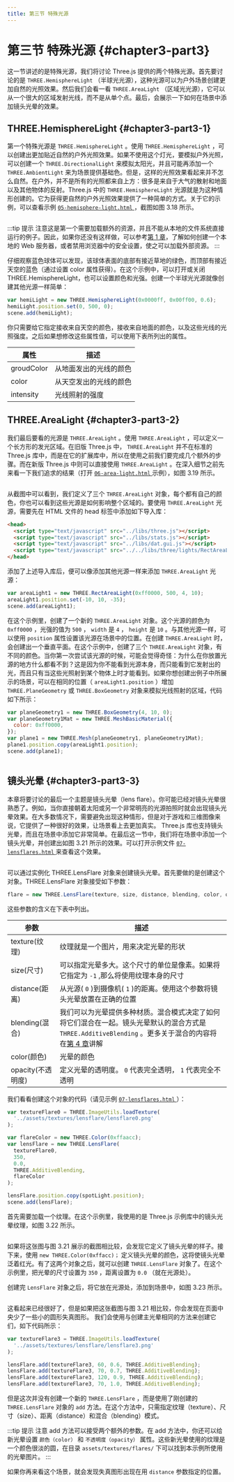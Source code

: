 ```yaml
---
title: 第三节 特殊光源
---
```

# 第三节 特殊光源 {#chapter3-part3}

这一节讲述的是特殊光源，我们将讨论 Three.js 提供的两个特殊光源。首先要讨论的是 `THREE.HemisphereLight` （半球光光源），这种光源可以为户外场景创建更加自然的光照效果。然后我们会看一看 `THREE.AreaLight` （区域光光源），它可以从一个很大的区域发射光线，而不是从单个点。最后，会展示一下如何在场景中添加镜头光晕的效果。

## THREE.HemisphereLight {#chapter3-part3-1}

第一个特殊光源是 `THREE.HemisphereLight` 。使用 `THREE.HemisphereLight` ，可以创建出更加贴近自然的户外光照效果。如果不使用这个灯光，要模拟户外光照，可以创建一个 `THREE.DirectionalLight` 来模拟太阳光，并且可能再添加一个 `THREE.AmbientLight` 来为场景提供基础色。但是，这样的光照效果看起来并不怎么自然。在户外，并不是所有的光照都来自上方：很多是来自于大气的散射和地面以及其他物体的反射。Three.js 中的 `THREE.HemisphereLight` 光源就是为这种情形创建的。它为获得更自然的户外光照效果提供了一种简单的方式。关于它的示例，可以查看示例 [ `05-hemisphere-light.html` ](/example/chapter3/05-hemisphere-light) ，截图如图 3.18 所示。

<Image :index="18" />

:::tip 提示
注意这是第一个需要加载额外的资源，并且不能从本地的文件系统直接运行的例子。因此，如果你还没有这样做，可以参考[第 1 章](/docs/chapter1/)，了解如何创建一个本地的 Web 服务器，或者禁用浏览器中的安全设置，使之可以加载外部资源。
:::

仔细观察蓝色球体可以发现，该球体表面的底部有接近草地的绿色，而顶部有接近天空的蓝色（通过设置 color 属性获得）。在这个示例中，可以打开或关闭 THREE.HemisphereLight，也可以设置颜色和光强。创建一个半球光光源就像创建其他光源一样简单：

```js
var hemiLight = new THREE.HemisphereLight(0x0000ff, 0x00ff00, 0.6);
hemiLight.position.set(0, 500, 0);
scene.add(hemiLight);
```

你只需要给它指定接收来自天空的颜色，接收来自地面的颜色，以及这些光线的光照强度。之后如果想修改这些属性值，可以使用下表所列出的属性。

| 属性 | 描述 |
| --- | --- |
| groudColor | 从地面发出的光线的颜色 |
| color | 从天空发出的光线的颜色 |
| intensity | 光线照射的强度 |

## THREE.AreaLight {#chapter3-part3-2}

我们最后要看的光源是 `THREE.AreaLight` 。使用 `THREE.AreaLight` ，可以定义一个长方形的发光区域。在旧版 Three.js 中， `THREE.AreaLight` 并不在标准的 Three.js 库中，而是在它的扩展库中，所以在使用之前我们要完成几个额外的步骤。而在新版 Three.js 中则可以直接使用 `THREE.AreaLight` 。在深入细节之前先来看一下我们追求的结果（打开 [ `06-area-light.html` ](/example/chapter3/06-area-light) 示例），如图 3.19 所示。

<Image :index="19" />

从截图中可以看到，我们定义了三个 `THREE.AreaLight` 对象，每个都有自己的颜色，你也可以看到这些光源是如何影响整个区域的。要使用 `THREE.AreaLight` 光源，需要先在 HTML 文件的 head 标签中添加如下导入库：

```html
<head>
  <script type="text/javascript" src="../libs/three.js"></script>
  <script type="text/javascript" src="../libs/stats.js"></script>
  <script type="text/javascript" src="../libs/dat.gui.js"></script>
  <script type="text/javascript" src="../../libs/three/lights/RectAreaLightUniformsLib.js"></script>
</head>
```

添加了上述导入库后，便可以像添加其他光源一样来添加 `THREE.AreaLight` 光源：

```js
var areaLight1 = new THREE.RectAreaLight(0xff0000, 500, 4, 10);
areaLight1.position.set(-10, 10, -35);
scene.add(areaLight1);
```

在这个示例里，创建了一个新的 `THREE.AreaLight` 对象。这个光源的颜色为 `0xff0000` ，光强的值为 `500` ， `width` 是 `4` ， `height` 是 `10` 。与其他光源一样，可以使用 `position` 属性设置该光源在场景中的位置。在创建 `THREE.AreaLight` 时，会创建出一个垂直平面。在这个示例中，创建了三个 `THREE.AreaLight` 对象，有不同的颜色。当你第一次尝试该光源的时候，可能会觉得奇怪：为什么在你放置光源的地方什么都看不到？这是因为你不能看到光源本身，而只能看到它发射出的光，而且只有当这些光照射到某个物体上时才能看到。如果你想创建出例子中所展示的场景，可以在相同的位置（ `areaLight1.position` ）增加 `THREE.PlaneGeometry` 或 `THREE.BoxGeometry` 对象来模拟光线照射的区域，代码如下所示：

```js
var planeGeometry1 = new THREE.BoxGeometry(4, 10, 0);
var planeGeometry1Mat = new THREE.MeshBasicMaterial({
  color: 0xff0000,
});
var plane1 = new THREE.Mesh(planeGeometry1, planeGeometry1Mat);
plane1.position.copy(areaLight1.position);
scene.add(plane1);
```

<Image :index="20" />

## 镜头光晕 {#chapter3-part3-3}

本章将要讨论的最后一个主题是镜头光晕（lens flare）。你可能已经对镜头光晕很熟悉了。例如，当你直接朝着太阳或另一个非常明亮的光源拍照时就会出现镜头光晕效果。在大多数情况下，需要避免出现这种情形，但是对于游戏和三维图像来说，它提供了一种很好的效果，让场景看上去更加真实。
Three.js 库也支持镜头光晕，而且在场景中添加它非常简单。在最后这一节中，我们将在场景中添加一个镜头光晕，并创建出如图 3.21 所示的效果。可以打开示例文件 [ `07-lensflares.html` ](/example/chapter3/07-lensflares) 来查看这个效果。

<Image :index="21" />

可以通过实例化 THREE.LensFlare 对象来创建镜头光晕。首先要做的是创建这个对象。THREE.LensFlare 对象接受如下参数：

```js
flare = new THREE.LensFlare(texture, size, distance, blending, color, opacity);
```

这些参数的含义在下表中列出。

| 参数 | 描述 |
| --- | --- |
| texture(纹理) | 纹理就是一个图片，用来决定光晕的形状 |
| size(尺寸) | 可以指定光晕多大。这个尺寸的单位是像素。如果将它指定为 `-1` ,那么将使用纹理本身的尺寸 |
| distance(距离) | 从光源( `0` )到摄像机( `1` )的距离。使用这个参数将镜头光晕放置在正确的位置 |
| blending(混合) | 我们可以为光晕提供多种材质。混合模式决定了如何将它们混合在一起。镜头光晕默认的混合方式是 `THREE.AdditiveBlending` 。更多关于混合的内容将在[第 4 章](/docs/chapter4/)讲解 |
| color(颜色) | 光晕的颜色 |
| opacity(不透明度) | 定义光晕的透明度。 `0` 代表完全透明， `1` 代表完全不透明 |

我们看看创建这个对象的代码（请见示例 [ `07-lensflares.html` ](/example/chapter3/07-lensflares) ）：

```js
var textureFlare0 = THREE.ImageUtils.loadTexture(
  '../assets/textures/lensflare/lensflare0.png'
);

var flareColor = new THREE.Color(0xffaacc);
var lensFlare = new THREE.LensFlare(
  textureFlare0,
  350,
  0.0,
  THREE.AdditiveBlending,
  flareColor
);

lensFlare.position.copy(spotLight.position);
scene.add(lensFlare);
```

首先需要加载一个纹理。在这个示例里，我使用的是 Three.js 示例库中的镜头光晕纹理，如图 3.22 所示。

<Image :index="22" />

如果将这张图与图 3.21 展示的截图相比较，会发现它定义了镜头光晕的样子。接下来，使用 `new THREE.Color(0xffacc)；` 定义镜头光晕的颜色，这将使镜头光晕泛着红光。有了这两个对象之后，就可以创建 `THREE.LensFlare` 对象了。在这个示例里，把光晕的尺寸设置为 `350` ，距离设置为 `0.0` （就在光源处）。

创建完 `LensFlare` 对象之后，将它放在光源处，添加到场景中，如图 3.23 所示。

<Image :index="23" />

这看起来已经很好了，但是如果把这张截图与图 3.21 相比较，你会发现在页面中央少了一些小的圆形失真图形。
我们会使用与创建主光晕相同的方法来创建它们，如下代码所示：

```js
var textureFlare3 = THREE.ImageUtils.loadTexture(
  '../assets/textures/lensflare/lensflare3.png'
);

lensFlare.add(textureFlare3, 60, 0.6, THREE.AdditiveBlending);
lensFlare.add(textureFlare3, 70, 0.7, THREE.AdditiveBlending);
lensFlare.add(textureFlare3, 120, 0.9, THREE.AdditiveBlending);
lensFlare.add(textureFlare3, 70, 1.0, THREE.AdditiveBlending);
```

但是这次并没有创建一个新的 `THREE.LensFlare` ，而是使用了刚创建的 `THREE.LensFlare` 对象的 `add` 方法。在这个方法中，只需指定纹理（texture）、尺寸（size）、距离（distance）和混合（blending）模式。

:::tip 提示
注意 add 方法可以接受两个额外的参数。在 add 方法中，你还可以给新光晕设置 `颜色（color）` 和 `不透明度（opacity）` 属性。这些新光晕使用的纹理是一个颜色很淡的圆，在目录 `assets/textures/flares/` 下可以找到本示例所使用的光晕图片。
:::

如果你再来看这个场景，就会发现失真图形出现在用 `distance` 参数指定的位置。

